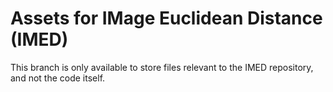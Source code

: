 # Assets for IMage Euclidean Distance (IMED)

This branch is only available to store files relevant to the IMED repository, and not the code itself.
